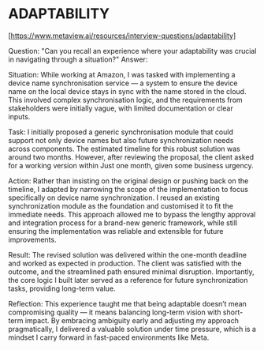 # ADAPTABILITY

[https://www.metaview.ai/resources/interview-questions/adaptability]

Question: "Can you recall an experience where your adaptability was crucial in navigating through a situation?"
Answer:

Situation:
While working at Amazon, I was tasked with implementing a device name synchronisation service — a system to ensure the device name on the 
local device stays in sync with the name stored in the cloud. This involved complex synchronisation logic, and the requirements from stakeholders
were initially vague, with limited documentation or clear inputs.

Task:
I initially proposed a generic synchronisation module that could support not only device names but also future synchronization needs across components. 
The estimated timeline for this robust solution was around two months. However, after reviewing the proposal, the client asked for a working version within 
Just one month, given some business urgency.

Action:
Rather than insisting on the original design or pushing back on the timeline, I adapted by narrowing the scope of the implementation to focus specifically 
on device name synchronization. I reused an existing synchronization module as the foundation and customised it to fit the immediate needs. 
This approach allowed me to bypass the lengthy approval and integration process for a brand-new generic framework, while still ensuring the implementation 
was reliable and extensible for future improvements.

Result:
The revised solution was delivered within the one-month deadline and worked as expected in production. The client was satisfied with the outcome, and the
streamlined path ensured minimal disruption. Importantly, the core logic I built later served as a reference for future synchronization tasks, providing long-term value.

Reflection:
This experience taught me that being adaptable doesn’t mean compromising quality — it means balancing long-term vision with short-term impact.
By embracing ambiguity early and adjusting my approach pragmatically, I delivered a valuable solution under time pressure, which is a mindset 
I carry forward in fast-paced environments like Meta.
